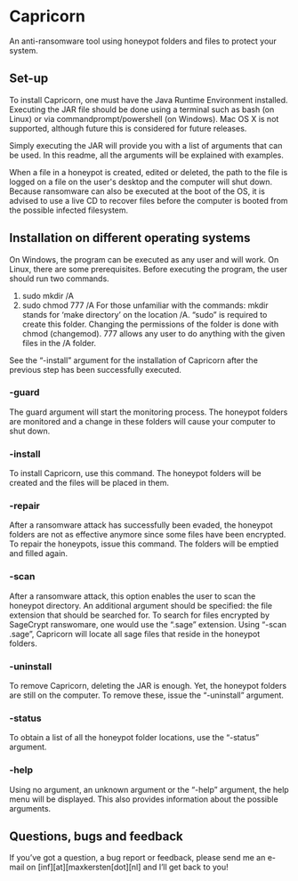 # Capricorn
An anti-ransomware tool using honeypot folders and files to protect your system.

## Set-up
To install Capricorn, one must have the Java Runtime Environment installed. Executing the JAR file should be done using a terminal such as bash (on Linux) or via commandprompt/powershell (on Windows). Mac OS X is not supported, although future this is considered for future releases.

Simply executing the JAR will provide you with a list of arguments that can be used. In this readme, all the arguments will be explained with examples.

When a file in a honeypot is created, edited or deleted, the path to the file is logged on a file on the user's desktop and the computer will shut down. Because ransomware can also be executed at the boot of the OS, it is advised to use a live CD to recover files before the computer is booted from the possible infected filesystem.

## Installation on different operating systems
On Windows, the program can be executed as any user and will work. On Linux, there are some prerequisites.
Before executing the program, the user should run two commands.

1.	sudo mkdir /A
2.	sudo chmod 777 /A 
For those unfamiliar with the commands: mkdir stands for ‘make directory’ on the location /A. “sudo” is required to create this folder. Changing the permissions of the folder is done with chmod (changemod).  777 allows any user to do anything with the given files in the /A folder.

See the “-install” argument for the installation of Capricorn after the previous step has been successfully executed.

### -guard
The guard argument will start the monitoring process. The honeypot folders are monitored and a change in these folders will cause your computer to shut down.

### -install
To install Capricorn, use this command. The honeypot folders will be created and the files will be placed in them.

### -repair
After a ransomware attack has successfully been evaded, the honeypot folders are not as effective anymore since some files have been encrypted. To repair the honeypots, issue this command. The folders will be emptied and filled again.

### -scan
After a ransomware attack, this option enables the user to scan the honeypot directory. An additional argument should be specified: the file extension that should be searched for. To search for files encrypted by SageCrypt ranswomare, one would use the “.sage” extension. Using “-scan .sage”, Capricorn will locate all sage files that reside in the honeypot folders.

### -uninstall
To remove Capricorn, deleting the JAR is enough. Yet, the honeypot folders are still on the computer. To remove these, issue the “-uninstall” argument.

### -status
To obtain a list of all the honeypot folder locations, use the “-status” argument.

### -help
Using no argument, an unknown argument or the “-help” argument, the help menu will be displayed. This also provides information about the possible arguments.

## Questions, bugs and feedback
If you’ve got a question, a bug report or feedback, please send me an e-mail on [inf][at][maxkersten[dot][nl] and I’ll get back to you! 
